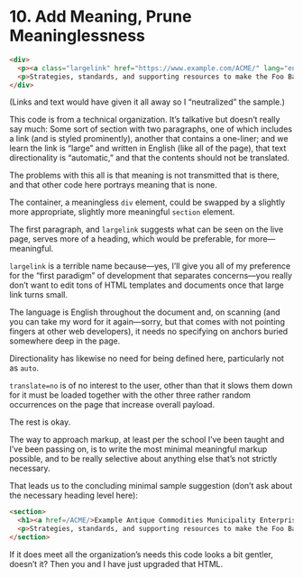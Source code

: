 # 10. Add Meaning, Prune Meaninglessness

```html
<div>
  <p><a class="largelink" href="https://www.example.com/ACME/" lang="en" dir="auto" translate="no">Example Antique Commodities Municipality Enterprise (ACME)</a></p>
  <p>Strategies, standards, and supporting resources to make the Foo Bar to Baz Scribble.</p>
</div>
```

(Links and text would have given it all away so I “neutralized” the sample.)

This code is from a technical organization. It’s talkative but doesn’t really say much: Some sort of section with two paragraphs, one of which includes a link (and is styled prominently), another that contains a one-liner; and we learn the link is “large” and written in English (like all of the page), that text directionality is “automatic,” and that the contents should not be translated.

The problems with this all is that meaning is not transmitted that is there, and that other code here portrays meaning that is none.

The container, a meaningless `div` element, could be swapped by a slightly more appropriate, slightly more meaningful `section` element.

The first paragraph, and `largelink` suggests what can be seen on the live page, serves more of a heading, which would be preferable, for more—meaningful.

`largelink` is a terrible name because—yes, I’ll give you all of my preference for the “first paradigm” of development that separates concerns—you really don’t want to edit tons of HTML templates and documents once that large link turns small.

The language is English throughout the document and, on scanning (and you can take my word for it again—sorry, but that comes with not pointing fingers at other web developers), it needs no specifying on anchors buried somewhere deep in the page.

Directionality has likewise no need for being defined here, particularly not as `auto`.

`translate=no` is of no interest to the user, other than that it slows them down for it must be loaded together with the other three rather random occurrences on the page that increase overall payload.

The rest is okay.

The way to approach markup, at least per the school I’ve been taught and I’ve been passing on, is to write the most minimal meaningful markup possible, and to be really selective about anything else that’s not strictly necessary.

That leads us to the concluding minimal sample suggestion (don’t ask about the necessary heading level here):

```html
<section>
  <h1><a href=/ACME/>Example Antique Commodities Municipality Enterprise (ACME)</a></h1>
  <p>Strategies, standards, and supporting resources to make the Foo Bar to Baz Scribble.
</section>
```

If it does meet all the organization’s needs this code looks a bit gentler, doesn’t it? Then you and I have just upgraded that HTML.
